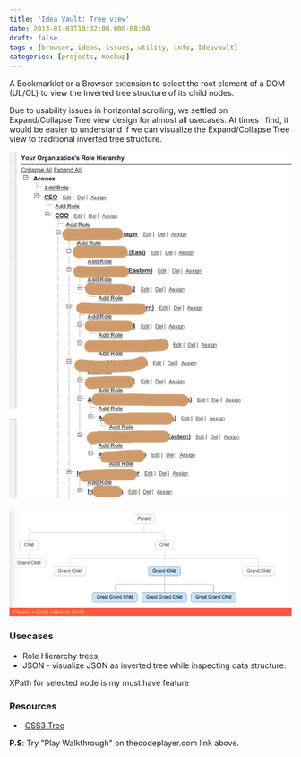 ```yaml
---
title: 'Idea Vault: Tree view'
date: 2013-01-01T10:32:00.000-08:00
draft: false
tags : [browser, ideas, issues, utility, info, Ideavault]
categories: [projects, mockup]
---
```


  
A Bookmarklet or a Browser extension to select the root element of a DOM (UL/OL) to view the Inverted tree structure of its child nodes.  
  
Due to usability issues in horizontal scrolling, we settled on Expand/Collapse Tree view design for almost all usecases. At times I find, it would be easier to understand if we can visualize the Expand/Collapse Tree view to traditional inverted tree structure.  
  

![](/assets/Screen-Shot-2012-12-31-at-6.05.41-PM.png)

![](/assets/Screen-Shot-2013-01-01-at-11.24.41-PM.png)
  
  
### Usecases

*   Role Hierarchy trees, 
*   JSON - visualize JSON as inverted tree while inspecting data structure. 

XPath for selected node is my must have feature  
  
### Resources

*    [CSS3 Tree](http://thecodeplayer.com/walkthrough/css3-family-tree) 

**P.S**: Try "Play Walkthrough" on thecodeplayer.com link above.